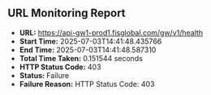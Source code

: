 ## URL Monitoring Report

- **URL:** https://api-gw1-prod1.fisglobal.com/gw/v1/health
- **Start Time:** 2025-07-03T14:41:48.435766
- **End Time:** 2025-07-03T14:41:48.587310
- **Total Time Taken:** 0.151544 seconds
- **HTTP Status Code:** 403
- **Status:** Failure
- **Failure Reason:** HTTP Status Code: 403

